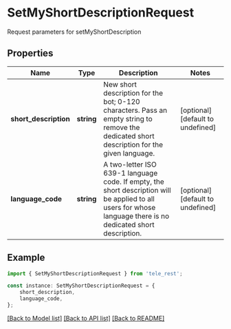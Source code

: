 # SetMyShortDescriptionRequest

Request parameters for setMyShortDescription

## Properties

Name | Type | Description | Notes
------------ | ------------- | ------------- | -------------
**short_description** | **string** | New short description for the bot; 0-120 characters. Pass an empty string to remove the dedicated short description for the given language. | [optional] [default to undefined]
**language_code** | **string** | A two-letter ISO 639-1 language code. If empty, the short description will be applied to all users for whose language there is no dedicated short description. | [optional] [default to undefined]

## Example

```typescript
import { SetMyShortDescriptionRequest } from 'tele_rest';

const instance: SetMyShortDescriptionRequest = {
    short_description,
    language_code,
};
```

[[Back to Model list]](../README.md#documentation-for-models) [[Back to API list]](../README.md#documentation-for-api-endpoints) [[Back to README]](../README.md)
